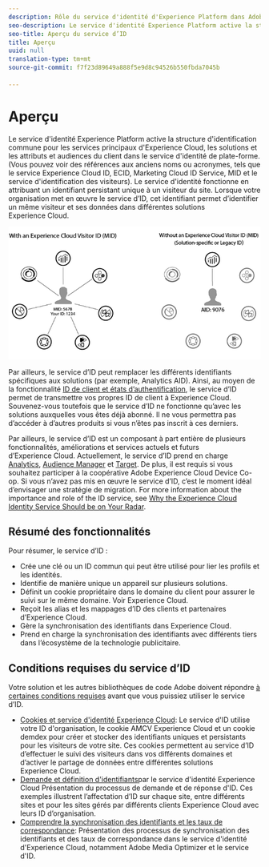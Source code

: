```yaml
---
description: Rôle du service d'identité d'Experience Platform dans Adobe Experience Cloud.
seo-description: Le service d'identité Experience Platform active la structure d'identification commune pour les services principaux d'Experience Cloud, les solutions et les attributs et audiences du client.
seo-title: Aperçu du service d’ID
title: Aperçu
uuid: null
translation-type: tm+mt
source-git-commit: f7f23d89649a888f5e9d8c94526b550fbda7045b

---
```



# Aperçu

Le service d'identité Experience Platform active la structure d'identification commune pour les services principaux d'Experience Cloud, les solutions et les attributs et audiences du client dans le service d'identité de plate-forme. (Vous pouvez voir des références aux anciens noms ou acronymes, tels que le service Experience Cloud ID, ECID, Marketing Cloud ID Service, MID et le service d'identification des visiteurs). Le service d'identité fonctionne en attribuant un identifiant persistant unique à un visiteur du site. Lorsque votre organisation met en œuvre le service d’ID, cet identifiant permet d’identifier un même visiteur et ses données dans différentes solutions Experience Cloud.

![](assets/ecid.png)

Par ailleurs, le service d’ID peut remplacer les différents identifiants spécifiques aux solutions (par exemple, Analytics AID). Ainsi, au moyen de la fonctionnalité [ID de client et états d’authentification](/help/reference/authenticated-state.md), le service d’ID permet de transmettre vos propres ID de client à Experience Cloud. Souvenez-vous toutefois que le service d’ID ne fonctionne qu’avec les solutions auxquelles vous êtes déjà abonné. Il ne vous permettra pas d’accéder à d’autres produits si vous n’êtes pas inscrit à ces derniers.

Par ailleurs, le service d’ID est un composant à part entière de plusieurs fonctionnalités, améliorations et services actuels et futurs d’Experience Cloud. Actuellement, le service d’ID prend en charge [Analytics](http://www.adobe.com/marketing-cloud/web-analytics.html), [Audience Manager](http://www.adobe.com/marketing-cloud/data-management-platform.html) et [Target](http://www.adobe.com/marketing-cloud/testing-targeting.html). De plus, il est requis si vous souhaitez participer à la coopérative Adobe Experience Cloud Device Co-op. Si vous n’avez pas mis en œuvre le service d’ID, c’est le moment idéal d’envisager une stratégie de migration. For more information about the importance and role of the ID service, see [Why the Experience Cloud Identity Service Should be on Your Radar](http://blogs.adobe.com/digitalmarketing/analytics/why-new-adobe-marketing-cloud-id-service-should-be-on-your-radar/).

## Résumé des fonctionnalités

Pour résumer, le service d’ID :

* Crée une clé ou un ID commun qui peut être utilisé pour lier les profils et les identités.
* Identifie de manière unique un appareil sur plusieurs solutions.
* Définit un cookie propriétaire dans le domaine du client pour assurer le suivi sur le même domaine. Voir Experience Cloud.
* Reçoit les alias et les mappages d’ID des clients et partenaires d’Experience Cloud.
* Gère la synchronisation des identifiants dans Experience Cloud.
* Prend en charge la synchronisation des identifiants avec différents tiers dans l’écosystème de la technologie publicitaire.

## Conditions requises du service d’ID

Votre solution et les autres bibliothèques de code Adobe doivent répondre [à certaines conditions requises](/help/reference/requirements.md) avant que vous puissiez utiliser le service d’ID.

* [Cookies et service d'identité Experience Cloud](cookies.md): Le service d'ID utilise votre ID d'organisation, le cookie AMCV Experience Cloud et un cookie demdex pour créer et stocker des identifiants uniques et persistants pour les visiteurs de votre site. Ces cookies permettent au service d’ID d’effectuer le suivi des visiteurs dans vos différents domaines et d’activer le partage de données entre différentes solutions Experience Cloud.
* [Demande et définition d'identifiants](id-request.md)par le service d'identité Experience Cloud Présentation du processus de demande et de réponse d'ID. Ces exemples illustrent l’affectation d’ID sur chaque site, entre différents sites et pour les sites gérés par différents clients Experience Cloud avec leurs ID d’organisation.
* [Comprendre la synchronisation des identifiants et les taux de correspondance](match-rates.md): Présentation des processus de synchronisation des identifiants et des taux de correspondance dans le service d'identité d'Experience Cloud, notamment Adobe Media Optimizer et le service d'ID.